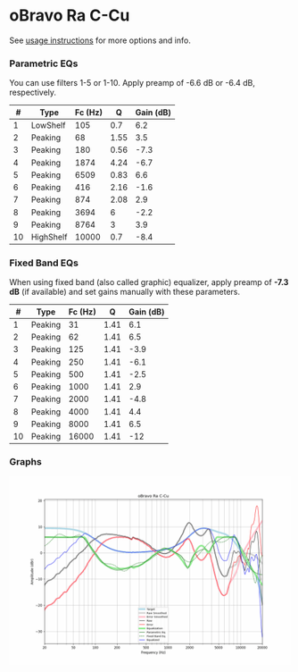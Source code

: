 # oBravo Ra C-Cu
See [usage instructions](https://github.com/jaakkopasanen/AutoEq#usage) for more options and info.

### Parametric EQs
You can use filters 1-5 or 1-10. Apply preamp of -6.6 dB or -6.4 dB, respectively.

|   # | Type      |   Fc (Hz) |    Q |   Gain (dB) |
|-----|-----------|-----------|------|-------------|
|   1 | LowShelf  |       105 | 0.7  |         6.2 |
|   2 | Peaking   |        68 | 1.55 |         3.5 |
|   3 | Peaking   |       180 | 0.56 |        -7.3 |
|   4 | Peaking   |      1874 | 4.24 |        -6.7 |
|   5 | Peaking   |      6509 | 0.83 |         6.6 |
|   6 | Peaking   |       416 | 2.16 |        -1.6 |
|   7 | Peaking   |       874 | 2.08 |         2.9 |
|   8 | Peaking   |      3694 | 6    |        -2.2 |
|   9 | Peaking   |      8764 | 3    |         3.9 |
|  10 | HighShelf |     10000 | 0.7  |        -8.4 |

### Fixed Band EQs
When using fixed band (also called graphic) equalizer, apply preamp of **-7.3 dB** (if available) and set gains manually with these parameters.

|   # | Type    |   Fc (Hz) |    Q |   Gain (dB) |
|-----|---------|-----------|------|-------------|
|   1 | Peaking |        31 | 1.41 |         6.1 |
|   2 | Peaking |        62 | 1.41 |         6.5 |
|   3 | Peaking |       125 | 1.41 |        -3.9 |
|   4 | Peaking |       250 | 1.41 |        -6.1 |
|   5 | Peaking |       500 | 1.41 |        -2.5 |
|   6 | Peaking |      1000 | 1.41 |         2.9 |
|   7 | Peaking |      2000 | 1.41 |        -4.8 |
|   8 | Peaking |      4000 | 1.41 |         4.4 |
|   9 | Peaking |      8000 | 1.41 |         6.5 |
|  10 | Peaking |     16000 | 1.41 |       -12   |

### Graphs
![](./oBravo%20Ra%20C-Cu.png)
